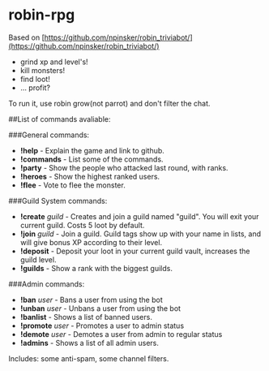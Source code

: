 # robin-rpg

Based on [https://github.com/npinsker/robin_triviabot/](https://github.com/npinsker/robin_triviabot/)
 * grind xp and level's!
 * kill monsters!
 * find loot!
 * ... profit? 

To run it, use robin grow(not parrot) and don't filter the chat.

##List of commands avaliable:

###General commands:
 * **!help** - Explain the game and link to github.
 * **!commands** - List some of the commands.
 * **!party** - Show the people who attacked last round, with ranks.
 * **!heroes** - Show the highest ranked users.
 * **!flee** - Vote to flee the monster.

###Guild System commands:

 * **!create** _guild_ - Creates and join a guild named "guild". You will exit your current guild. Costs 5 loot by default.
 * **!join** _guild_ - Join a guild. Guild tags show up with your name in lists, and will give bonus XP according to their level.
 * **!deposit** - Deposit your loot in your current guild vault, increases the guild level.
 * **!guilds** - Show a rank with the biggest guilds.

###Admin commands:
 * **!ban** _user_ - Bans a user from using the bot
 * **!unban** _user_ - Unbans a user from using the bot
 * **!banlist** - Shows a list of banned users.
 * **!promote** _user_ - Promotes a user to admin status
 * **!demote** _user_ - Demotes a user from admin to regular status
 * **!admins** - Shows a list of all admin users.

Includes: some anti-spam, some channel filters. 